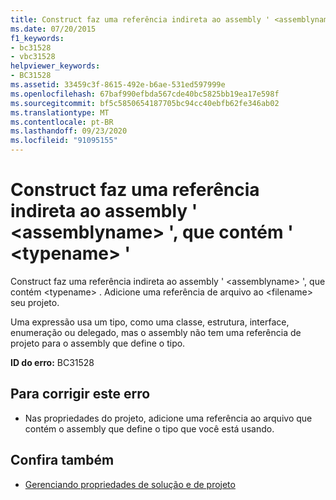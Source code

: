 ```yaml
---
title: Construct faz uma referência indireta ao assembly ' <assemblyname> ', que contém ' <typename> '
ms.date: 07/20/2015
f1_keywords:
- bc31528
- vbc31528
helpviewer_keywords:
- BC31528
ms.assetid: 33459c3f-8615-492e-b6ae-531ed597999e
ms.openlocfilehash: 67baf990efbda567cde40bc5825bb19ea17e598f
ms.sourcegitcommit: bf5c5850654187705bc94cc40ebfb62fe346ab02
ms.translationtype: MT
ms.contentlocale: pt-BR
ms.lasthandoff: 09/23/2020
ms.locfileid: "91095155"
---
```

# <a name="construct-makes-an-indirect-reference-to-assembly-assemblyname-which-contains-typename"></a>Construct faz uma referência indireta ao assembly ' \<assemblyname> ', que contém ' \<typename> '

Construct faz uma referência indireta ao assembly ' \<assemblyname> ', que contém \<typename> . Adicione uma referência de arquivo ao \<filename> seu projeto.  
  
 Uma expressão usa um tipo, como uma classe, estrutura, interface, enumeração ou delegado, mas o assembly não tem uma referência de projeto para o assembly que define o tipo.  
  
 **ID do erro:** BC31528  
  
## <a name="to-correct-this-error"></a>Para corrigir este erro  
  
- Nas propriedades do projeto, adicione uma referência ao arquivo que contém o assembly que define o tipo que você está usando.  
  
## <a name="see-also"></a>Confira também

- [Gerenciando propriedades de solução e de projeto](/visualstudio/ide/managing-project-and-solution-properties)
